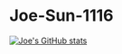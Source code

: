 ﻿# Joe-Sun-1116
 [![ Joe's GitHub stats](https://github-readme-stats.vercel.app/api?username=Joe-Sun-1116&theme=nightowl)](https://github.com/anuraghazra/github-readme-stats)

